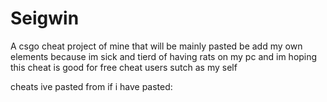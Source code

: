 # Seigwin
A csgo cheat project of mine that will be mainly pasted be add my own elements because im sick and tierd of having rats on my pc and im hoping this cheat is good for free cheat users sutch as my self   

cheats ive pasted from if i have pasted:
